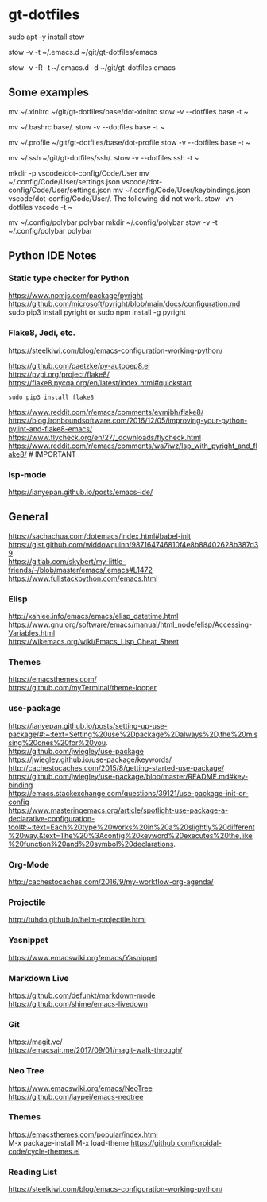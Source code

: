 # gt-dotfiles

sudo apt -y install stow

stow -v -t ~/.emacs.d ~/git/gt-dotfiles/emacs

stow -v -R -t ~/.emacs.d -d ~/git/gt-dotfiles emacs  


## Some examples
mv ~/.xinitrc ~/git/gt-dotfiles/base/dot-xinitrc
stow -v --dotfiles base -t ~

mv ~/.bashrc base/.
stow -v --dotfiles base -t ~

mv ~/.profile ~/git/gt-dotfiles/base/dot-profile
stow -v --dotfiles base -t ~

mv ~/.ssh ~/git/gt-dotfiles/ssh/.
stow -v --dotfiles ssh -t ~

mkdir -p vscode/dot-config/Code/User
mv ~/.config/Code/User/settings.json vscode/dot-config/Code/User/settings.json
mv ~/.config/Code/User/keybindings.json vscode/dot-config/Code/User/.
The following did not work.
stow -vn --dotfiles vscode -t ~

mv ~/.config/polybar polybar
mkdir ~/.config/polybar
stow -v -t ~/.config/polybar polybar

## Python IDE Notes
### Static type checker for Python
https://www.npmjs.com/package/pyright  
https://github.com/microsoft/pyright/blob/main/docs/configuration.md  
sudo pip3 install pyright
or
sudo npm install -g pyright

### Flake8, Jedi, etc.

https://steelkiwi.com/blog/emacs-configuration-working-python/  

https://github.com/paetzke/py-autopep8.el  
https://pypi.org/project/flake8/  
https://flake8.pycqa.org/en/latest/index.html#quickstart  

``` shell
sudo pip3 install flake8
```
https://www.reddit.com/r/emacs/comments/evmjbh/flake8/  
https://blog.ironboundsoftware.com/2016/12/05/improving-your-python-pylint-and-flake8-emacs/  
https://www.flycheck.org/en/27/_downloads/flycheck.html  
https://www.reddit.com/r/emacs/comments/wa7iwz/lsp_with_pyright_and_flake8/ # IMPORTANT

### lsp-mode
https://ianyepan.github.io/posts/emacs-ide/  



## General
https://sachachua.com/dotemacs/index.html#babel-init  
https://gist.github.com/widdowquinn/987164746810f4e8b88402628b387d39  
https://gitlab.com/skybert/my-little-friends/-/blob/master/emacs/.emacs#L1472  
https://www.fullstackpython.com/emacs.html  


### Elisp
http://xahlee.info/emacs/emacs/elisp_datetime.html  
https://www.gnu.org/software/emacs/manual/html_node/elisp/Accessing-Variables.html  
https://wikemacs.org/wiki/Emacs_Lisp_Cheat_Sheet  

### Themes
https://emacsthemes.com/  
https://github.com/myTerminal/theme-looper  

### use-package
https://ianyepan.github.io/posts/setting-up-use-package/#:~:text=Setting%20use%2Dpackage%2Dalways%2D,the%20missing%20ones%20for%20you.  
https://github.com/jwiegley/use-package  
https://jwiegley.github.io/use-package/keywords/  
http://cachestocaches.com/2015/8/getting-started-use-package/  
https://github.com/jwiegley/use-package/blob/master/README.md#key-binding  
https://emacs.stackexchange.com/questions/39121/use-package-init-or-config  
https://www.masteringemacs.org/article/spotlight-use-package-a-declarative-configuration-tool#:~:text=Each%20type%20works%20in%20a%20slightly%20different%20way.&text=The%20%3Aconfig%20keyword%20executes%20the,like%20function%20and%20symbol%20declarations.  


### Org-Mode
http://cachestocaches.com/2016/9/my-workflow-org-agenda/  

### Projectile
http://tuhdo.github.io/helm-projectile.html  

### Yasnippet
https://www.emacswiki.org/emacs/Yasnippet  


### Markdown Live
https://github.com/defunkt/markdown-mode  
https://github.com/shime/emacs-livedown  


### Git
https://magit.vc/  
https://emacsair.me/2017/09/01/magit-walk-through/  

### Neo Tree
https://www.emacswiki.org/emacs/NeoTree  
https://github.com/jaypei/emacs-neotree  

### Themes
https://emacsthemes.com/popular/index.html  
M-x package-install
M-x load-theme
https://github.com/toroidal-code/cycle-themes.el  

### Reading List
https://steelkiwi.com/blog/emacs-configuration-working-python/  



